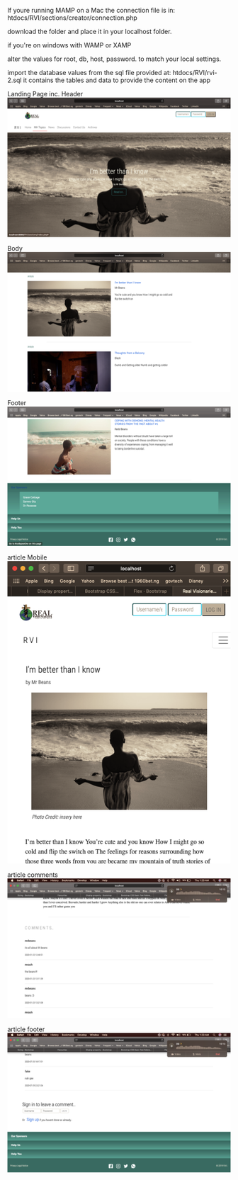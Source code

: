 
If youre running MAMP on a Mac the connection file is in:
htdocs/RVI/sections/creator/connection.php

download the folder and place it in your localhost folder.

if you're on windows with WAMP or XAMP

alter the values for root, db, host, password. to match your local settings.

import the database values from the sql file provided at: 
htdocs/RVI/rvi-2.sql
it contains the tables and data to provide the content on the app

Landing Page inc. Header
![landing](images/screenshots/landing.png)

Body
![ScrollDown](images/screenshots/body.png)

Footer
![Footer](images/screenshots/footer.png)

article Mobile
![Footer](images/screenshots/articleresponsive.png)

article comments
![Footer](images/screenshots/comments.png)

article footer
![Footer](images/screenshots/articlefooter.png)



